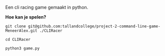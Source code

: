 Een cli racing game gemaakt in python.

**Hoe kan je spelen?**


``git clone git@github.com:tallandcollege/project-2-command-line-game-MeneerAlex.git ./CLIRacer``

``cd CLIRacer``

``python3 game.py``

